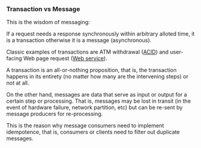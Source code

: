 <script>
  (function(i,s,o,g,r,a,m){i['GoogleAnalyticsObject']=r;i[r]=i[r]||function(){
  (i[r].q=i[r].q||[]).push(arguments)},i[r].l=1*new Date();a=s.createElement(o),
  m=s.getElementsByTagName(o)[0];a.async=1;a.src=g;m.parentNode.insertBefore(a,m)
  })(window,document,'script','//www.google-analytics.com/analytics.js','ga');

  ga('create', 'UA-71257746-1', 'auto');
  ga('send', 'pageview');

</script>

### Transaction vs Message

This is the wisdom of messaging:

If a request needs a response synchronously within arbitrary alloted time, it is a transaction otherwise it is a message (asynchronous).

Classic examples of transactions are ATM withdrawal ([ACID](https://en.wikipedia.org/wiki/ACID)) and user-facing Web page request ([Web service](https://en.wikipedia.org/wiki/Web_service)).

A transaction is an all-or-nothing proposition, that is, the transaction happens in its entirety (no matter how many are the intervening steps) or not at all.

On the other hand, messages are data that serve as input or output for a certain step or processing. That is, messages may be lost in transit (in the event of hardware failure, network partition, etc) but can be re-sent by message producers for re-processing.

This is the reason why message consumers need to implement idempotence, that is, consumers or clients need to filter out duplicate messages.

